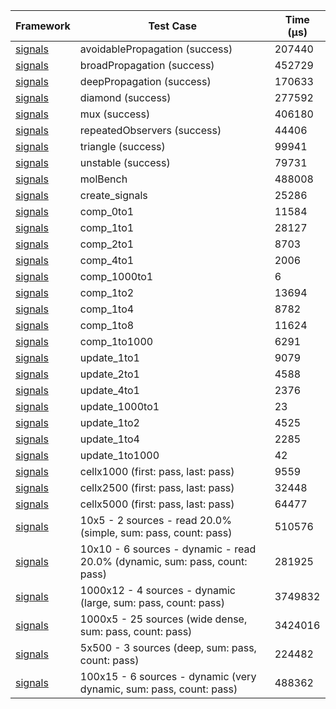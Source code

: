 | Framework | Test Case | Time (μs) |
| --- | --- | --- |
| [signals](https://github.com/rodydavis/signals.dart) | avoidablePropagation (success) | 207440 |
| [signals](https://github.com/rodydavis/signals.dart) | broadPropagation (success) | 452729 |
| [signals](https://github.com/rodydavis/signals.dart) | deepPropagation (success) | 170633 |
| [signals](https://github.com/rodydavis/signals.dart) | diamond (success) | 277592 |
| [signals](https://github.com/rodydavis/signals.dart) | mux (success) | 406180 |
| [signals](https://github.com/rodydavis/signals.dart) | repeatedObservers (success) | 44406 |
| [signals](https://github.com/rodydavis/signals.dart) | triangle (success) | 99941 |
| [signals](https://github.com/rodydavis/signals.dart) | unstable (success) | 79731 |
| [signals](https://github.com/rodydavis/signals.dart) | molBench | 488008 |
| [signals](https://github.com/rodydavis/signals.dart) | create_signals | 25286 |
| [signals](https://github.com/rodydavis/signals.dart) | comp_0to1 | 11584 |
| [signals](https://github.com/rodydavis/signals.dart) | comp_1to1 | 28127 |
| [signals](https://github.com/rodydavis/signals.dart) | comp_2to1 | 8703 |
| [signals](https://github.com/rodydavis/signals.dart) | comp_4to1 | 2006 |
| [signals](https://github.com/rodydavis/signals.dart) | comp_1000to1 | 6 |
| [signals](https://github.com/rodydavis/signals.dart) | comp_1to2 | 13694 |
| [signals](https://github.com/rodydavis/signals.dart) | comp_1to4 | 8782 |
| [signals](https://github.com/rodydavis/signals.dart) | comp_1to8 | 11624 |
| [signals](https://github.com/rodydavis/signals.dart) | comp_1to1000 | 6291 |
| [signals](https://github.com/rodydavis/signals.dart) | update_1to1 | 9079 |
| [signals](https://github.com/rodydavis/signals.dart) | update_2to1 | 4588 |
| [signals](https://github.com/rodydavis/signals.dart) | update_4to1 | 2376 |
| [signals](https://github.com/rodydavis/signals.dart) | update_1000to1 | 23 |
| [signals](https://github.com/rodydavis/signals.dart) | update_1to2 | 4525 |
| [signals](https://github.com/rodydavis/signals.dart) | update_1to4 | 2285 |
| [signals](https://github.com/rodydavis/signals.dart) | update_1to1000 | 42 |
| [signals](https://github.com/rodydavis/signals.dart) | cellx1000 (first: pass, last: pass) | 9559 |
| [signals](https://github.com/rodydavis/signals.dart) | cellx2500 (first: pass, last: pass) | 32448 |
| [signals](https://github.com/rodydavis/signals.dart) | cellx5000 (first: pass, last: pass) | 64477 |
| [signals](https://github.com/rodydavis/signals.dart) | 10x5 - 2 sources - read 20.0% (simple, sum: pass, count: pass) | 510576 |
| [signals](https://github.com/rodydavis/signals.dart) | 10x10 - 6 sources - dynamic - read 20.0% (dynamic, sum: pass, count: pass) | 281925 |
| [signals](https://github.com/rodydavis/signals.dart) | 1000x12 - 4 sources - dynamic (large, sum: pass, count: pass) | 3749832 |
| [signals](https://github.com/rodydavis/signals.dart) | 1000x5 - 25 sources (wide dense, sum: pass, count: pass) | 3424016 |
| [signals](https://github.com/rodydavis/signals.dart) | 5x500 - 3 sources (deep, sum: pass, count: pass) | 224482 |
| [signals](https://github.com/rodydavis/signals.dart) | 100x15 - 6 sources - dynamic (very dynamic, sum: pass, count: pass) | 488362 |

